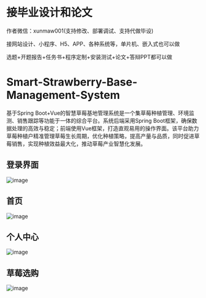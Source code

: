 # 接毕业设计和论文
作者微信：xunmaw001(支持修改、部署调试、支持代做毕设)

接网站设计、小程序、H5、APP、各种系统等，单片机、嵌入式也可以做

选题+开题报告+任务书+程序定制+安装测试+论文+答辩PPT都可以做
# Smart-Strawberry-Base-Management-System
基于Spring Boot+Vue的智慧草莓基地管理系统是一个集草莓种植管理、环境监测、销售跟踪等功能于一体的综合平台。系统后端采用Spring Boot框架，确保数据处理的高效与稳定；前端使用Vue框架，打造直观易用的操作界面。该平台助力草莓种植户精准管理草莓生长周期，优化种植策略，提高产量与品质，同时促进草莓销售，实现种植效益最大化，推动草莓产业智慧化发展。
## 登录界面
![image](https://github.com/user-attachments/assets/0fd07846-69c1-4c9e-a6ae-ec02a1f8ab0d)
## 首页
![image](https://github.com/user-attachments/assets/acf8c8fb-5c4b-443b-884e-2c9d920cd97c)
## 个人中心
![image](https://github.com/user-attachments/assets/44682b90-c1b5-4333-b4a7-faa203823206)
## 草莓选购
![image](https://github.com/user-attachments/assets/df521415-5142-40c6-8011-6920a4500f06)
